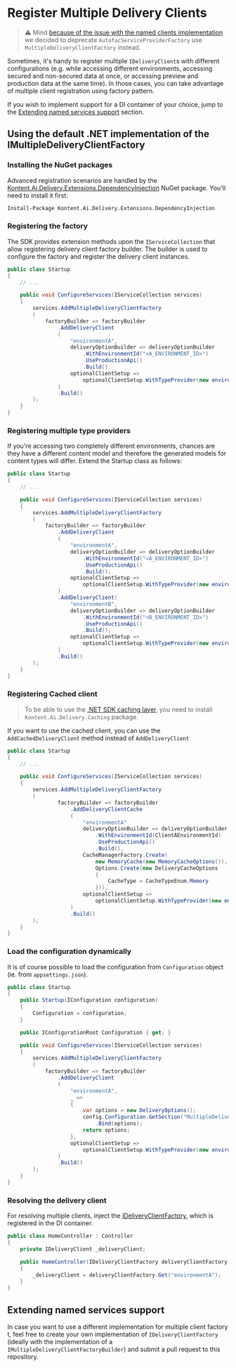 # Register Multiple Delivery Clients

> ⚠️ Mind [because of the issue with the named clients implementation](https://github.com/kontent-ai/delivery-sdk-net/issues/312) we decided to deprecate `AutofacServiceProviderFactory` use `MultipleDeliveryClientFactory` instead.

Sometimes, it's handy to register multiple `IDeliveryClient`s with different configurations (e.g. while accessing different environments, accessing secured and non-secured data at once, or accessing preview and production data at the same time). In those cases, you can take advantage of multiple client registration using factory pattern.

If you wish to implement support for a DI container of your choice, jump to the [Extending named services support](#extending-named-services-support) section.

## Using the default .NET implementation of the IMultipleDeliveryClientFactory

### Installing the NuGet packages

Advanced registration scenarios are handled by the [Kontent.Ai.Delivery.Extensions.DependencyInjection](https://www.nuget.org/packages/Kontent.Ai.Delivery.Extensions.DependencyInjection) NuGet package. You'll need to install it first:

```sh
Install-Package Kontent.Ai.Delivery.Extensions.DependencyInjection
```

### Registering the factory

The SDK provides extension methods upon the `IServiceCollection` that allow registering delivery client factory builder. The builder is used to configure the factory and register the delivery client instances.

```csharp
public class Startup
{
    // ...

    public void ConfigureServices(IServiceCollection services)
    {
        services.AddMultipleDeliveryClientFactory
        (
            factoryBuilder => factoryBuilder
                .AddDeliveryClient
                (
                    "environmentA",
                    deliveryOptionBuilder => deliveryOptionBuilder
                        .WithEnvironmentId("<A_ENVIRONMENT_ID>")
                        .UseProductionApi()
                        .Build()
                    optionalClientSetup =>
                        optionalClientSetup.WithTypeProvider(new environmentAProvider())
                )
                .Build()
        );
    }
}
```

### Registering multiple type providers

If you're accessing two completely different environments, chances are they have a different content model and therefore the generated models for content types will differ. Extend the Startup class as follows:

```csharp
public class Startup
{
    // ...

    public void ConfigureServices(IServiceCollection services)
    {
        services.AddMultipleDeliveryClientFactory
        (
            factoryBuilder => factoryBuilder
                .AddDeliveryClient
                (
                    "environmentA",
                    deliveryOptionBuilder => deliveryOptionBuilder
                        .WithEnvironmentId("<A_ENVIRONMENT_ID>")
                        .UseProductionApi()
                        .Build(),
                    optionalClientSetup =>
                        optionalClientSetup.WithTypeProvider(new environmentAProvider())
                )
                .AddDeliveryClient(
                    "environmentB",
                    deliveryOptionBuilder => deliveryOptionBuilder
                        .WithEnvironmentId("<B_ENVIRONMENT_ID>")
                        .UseProductionApi()
                        .Build(),
                    optionalClientSetup =>
                        optionalClientSetup.WithTypeProvider(new environmentBProvider())
                )
                .Build()
        );
    }
}
```

### Registering Cached client

> To be able to use the [.NET SDK caching layer](../retrieving-data/caching.md), you need to install `Kontent.Ai.Delivery.Caching` package.

If you want to use the cached client, you can use the `AddCachedDeliveryClient` method instead of `AddDeliveryClient`

```csharp
public class Startup
{
    // ...

    public void ConfigureServices(IServiceCollection services)
    {
        services.AddMultipleDeliveryClientFactory
        (
                factoryBuilder => factoryBuilder
                    .AddDeliveryClientCache
                    (
                        "environmentA"
                        deliveryOptionBuilder => deliveryOptionBuilder
                            .WithEnvironmentId(ClientAEnvironmentId)
                            .UseProductionApi()
                            .Build(),
                        CacheManagerFactory.Create(
                            new MemoryCache(new MemoryCacheOptions()),
                            Options.Create(new DeliveryCacheOptions
                            {
                                CacheType = CacheTypeEnum.Memory
                            })),
                        optionalClientSetup =>
                            optionalClientSetup.WithTypeProvider(new environmentAProvider())
                    )
                    .Build()
        );
    }
}
```

### Load the configuration dynamically

It is of course possible to load the configuration from `Configuration` object (ie. from `appsettings.json`).

```csharp
public class Startup
{
    public Startup(IConfiguration configuration)
    {
        Configuration = configuration;
    }

    public IConfigurationRoot Configuration { get; }

    public void ConfigureServices(IServiceCollection services)
    {
        services.AddMultipleDeliveryClientFactory
        (
            factoryBuilder => factoryBuilder
                .AddDeliveryClient
                (
                    "environmentA",
                    _ =>
                    {
                        var options = new DeliveryOptions();
                        config.Configuration.GetSection("MultipleDeliveryOptions:environmentA")
                            .Bind(options);
                        return options;
                    },
                    optionalClientSetup =>
                        optionalClientSetup.WithTypeProvider(new environmentAProvider())
                )
                .Build()
        );
    }
}
```

### Resolving the delivery client

For resolving multiple clients, inject the [IDeliveryClientFactory](https://github.com/kontent-ai/delivery-sdk-net/Kontent.Ai.Delivery.Abstractions/IDeliveryClientFactory.cs), which is registered in the DI container.

```csharp
public class HomeController : Controller
{
    private IDeliveryClient _deliveryClient;

    public HomeController(IDeliveryClientFactory deliveryClientFactory)
    {
        _deliveryClient = deliveryClientFactory.Get("environmentA");
    }
}
```

## Extending named services support

In case you want to use a different implementation for multiple client factory t, feel free to create your own implementation of `IDeliveryClientFactory` (ideally with the implementation of a `IMultipleDeliveryClientFactoryBuilder`)  and submit a pull request to this repository.
